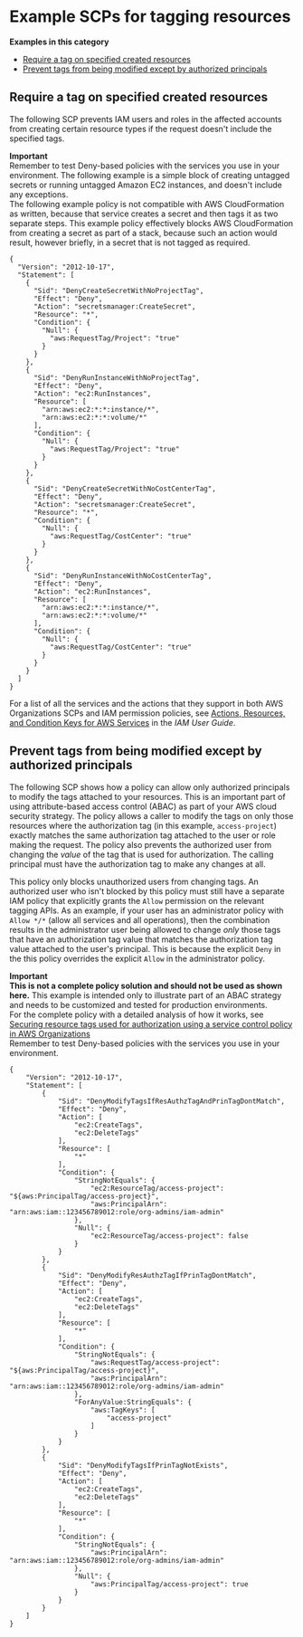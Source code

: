 # Example SCPs for tagging resources<a name="orgs_manage_policies_scps_examples_tagging"></a>

****Examples in this category****
+ [Require a tag on specified created resources](#example-require-tag-on-create)
+ [Prevent tags from being modified except by authorized principals](#example-require-restrict-tag-mods-to-admin)

## Require a tag on specified created resources<a name="example-require-tag-on-create"></a>

The following SCP prevents IAM users and roles in the affected accounts from creating certain resource types if the request doesn't include the specified tags\. 

**Important**  
Remember to test Deny\-based policies with the services you use in your environment\. The following example is a simple block of creating untagged secrets or running untagged Amazon EC2 instances, and doesn't include any exceptions\.  
The following example policy is not compatible with AWS CloudFormation as written, because that service creates a secret and then tags it as two separate steps\. This example policy effectively blocks AWS CloudFormation from creating a secret as part of a stack, because such an action would result, however briefly, in a secret that is not tagged as required\.

```
{
  "Version": "2012-10-17",
  "Statement": [
    {
      "Sid": "DenyCreateSecretWithNoProjectTag",
      "Effect": "Deny",
      "Action": "secretsmanager:CreateSecret",
      "Resource": "*",
      "Condition": {
        "Null": {
          "aws:RequestTag/Project": "true"
        }
      }
    },
    {
      "Sid": "DenyRunInstanceWithNoProjectTag",
      "Effect": "Deny",
      "Action": "ec2:RunInstances",
      "Resource": [
        "arn:aws:ec2:*:*:instance/*",
        "arn:aws:ec2:*:*:volume/*"
      ],
      "Condition": {
        "Null": {
          "aws:RequestTag/Project": "true"
        }
      }
    },
    {
      "Sid": "DenyCreateSecretWithNoCostCenterTag",
      "Effect": "Deny",
      "Action": "secretsmanager:CreateSecret",
      "Resource": "*",
      "Condition": {
        "Null": {
          "aws:RequestTag/CostCenter": "true"
        }
      }
    },
    {
      "Sid": "DenyRunInstanceWithNoCostCenterTag",
      "Effect": "Deny",
      "Action": "ec2:RunInstances",
      "Resource": [
        "arn:aws:ec2:*:*:instance/*",
        "arn:aws:ec2:*:*:volume/*"
      ],
      "Condition": {
        "Null": {
          "aws:RequestTag/CostCenter": "true"
        }
      }
    }
  ]
}
```

For a list of all the services and the actions that they support in both AWS Organizations SCPs and IAM permission policies, see [Actions, Resources, and Condition Keys for AWS Services](https://docs.aws.amazon.com/IAM/latest/UserGuide/reference_policies_actions-resources-contextkeys.html) in the *IAM User Guide*\.

## Prevent tags from being modified except by authorized principals<a name="example-require-restrict-tag-mods-to-admin"></a>

The following SCP shows how a policy can allow only authorized principals to modify the tags attached to your resources\. This is an important part of using attribute\-based access control \(ABAC\) as part of your AWS cloud security strategy\. The policy allows a caller to modify the tags on only those resources where the authorization tag \(in this example, `access-project`\) exactly matches the same authorization tag attached to the user or role making the request\. The policy also prevents the authorized user from changing the *value* of the tag that is used for authorization\. The calling principal must have the authorization tag to make any changes at all\.

This policy only blocks unauthorized users from changing tags\. An authorized user who isn't blocked by this policy must still have a separate IAM policy that explicitly grants the `Allow` permission on the relevant tagging APIs\. As an example, if your user has an administrator policy with `Allow */*` \(allow all services and all operations\), then the combination results in the administrator user being allowed to change *only* those tags that have an authorization tag value that matches the authorization tag value attached to the user's principal\. This is because the explicit `Deny` in the this policy overrides the explicit `Allow` in the administrator policy\.

**Important**  
**This is not a complete policy solution and should not be used as shown here\.** This example is intended only to illustrate part of an ABAC strategy and needs to be customized and tested for production environments\.  
For the complete policy with a detailed analysis of how it works, see [Securing resource tags used for authorization using a service control policy in AWS Organizations](http://aws.amazon.com/blogs/security/securing-resource-tags-used-for-authorization-using-service-control-policy-in-aws-organizations/)  
Remember to test Deny\-based policies with the services you use in your environment\. 

```
{
    "Version": "2012-10-17",
    "Statement": [
        {
            "Sid": "DenyModifyTagsIfResAuthzTagAndPrinTagDontMatch",
            "Effect": "Deny",
            "Action": [
                "ec2:CreateTags",
                "ec2:DeleteTags"
            ],
            "Resource": [
                "*"
            ],
            "Condition": {
                "StringNotEquals": {
                    "ec2:ResourceTag/access-project": "${aws:PrincipalTag/access-project}",
                    "aws:PrincipalArn": "arn:aws:iam::123456789012:role/org-admins/iam-admin"
                },
                "Null": {
                    "ec2:ResourceTag/access-project": false
                }
            }
        },
        {
            "Sid": "DenyModifyResAuthzTagIfPrinTagDontMatch",
            "Effect": "Deny",
            "Action": [
                "ec2:CreateTags",
                "ec2:DeleteTags"
            ],
            "Resource": [
                "*"
            ],
            "Condition": {
                "StringNotEquals": {
                    "aws:RequestTag/access-project": "${aws:PrincipalTag/access-project}",
                    "aws:PrincipalArn": "arn:aws:iam::123456789012:role/org-admins/iam-admin"
                },
                "ForAnyValue:StringEquals": {
                    "aws:TagKeys": [
                        "access-project"
                    ]   
                }   
            }
        },
        {       
            "Sid": "DenyModifyTagsIfPrinTagNotExists",
            "Effect": "Deny", 
            "Action": [
                "ec2:CreateTags",
                "ec2:DeleteTags"
            ],      
            "Resource": [
                "*"     
            ],      
            "Condition": {
                "StringNotEquals": {
                    "aws:PrincipalArn": "arn:aws:iam::123456789012:role/org-admins/iam-admin"
                },      
                "Null": {
                    "aws:PrincipalTag/access-project": true
                }       
            }       
        }
    ]
}
```